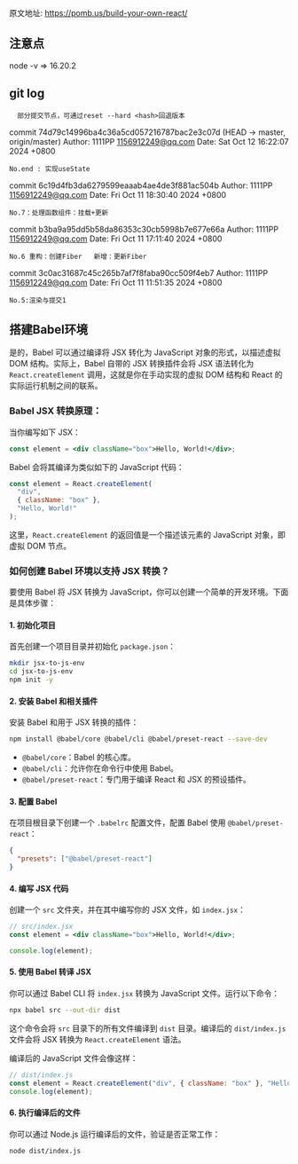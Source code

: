 原文地址: https://pomb.us/build-your-own-react/

## 注意点
  node -v      =>    16.20.2

## git log
```
  部分提交节点，可通过reset --hard <hash>回退版本
```
commit 74d79c14996ba4c36a5cd057216787bac2e3c07d (HEAD -> master, origin/master)
Author: 1111PP <1156912249@qq.com>
Date:   Sat Oct 12 16:22:07 2024 +0800

    No.end : 实现useState

commit 6c19d4fb3da6279599eaaab4ae4de3f881ac504b
Author: 1111PP <1156912249@qq.com>
Date:   Fri Oct 11 18:30:40 2024 +0800

    No.7：处理函数组件：挂载+更新

commit b3ba9a95dd5b58da86353c30cb5998b7e677e66a
Author: 1111PP <1156912249@qq.com>
Date:   Fri Oct 11 17:11:40 2024 +0800

    No.6 重构：创建Fiber   新增：更新Fiber

commit 3c0ac31687c45c265b7af7f8faba90cc509f4eb7
Author: 1111PP <1156912249@qq.com>
Date:   Fri Oct 11 11:51:35 2024 +0800

    No.5:渲染与提交1

    
## 搭建Babel环境

是的，Babel 可以通过编译将 JSX 转化为 JavaScript 对象的形式，以描述虚拟 DOM 结构。实际上，Babel 自带的 JSX 转换插件会将 JSX 语法转化为 `React.createElement` 调用，这就是你在手动实现的虚拟 DOM 结构和 React 的实际运行机制之间的联系。

### Babel JSX 转换原理：

当你编写如下 JSX：

```jsx
const element = <div className="box">Hello, World!</div>;
```

Babel 会将其编译为类似如下的 JavaScript 代码：

```js
const element = React.createElement(
  "div",
  { className: "box" },
  "Hello, World!"
);
```

这里，`React.createElement` 的返回值是一个描述该元素的 JavaScript 对象，即虚拟 DOM 节点。

### 如何创建 Babel 环境以支持 JSX 转换？

要使用 Babel 将 JSX 转换为 JavaScript，你可以创建一个简单的开发环境。下面是具体步骤：

#### 1. 初始化项目

首先创建一个项目目录并初始化 `package.json`：

```bash
mkdir jsx-to-js-env
cd jsx-to-js-env
npm init -y
```

#### 2. 安装 Babel 和相关插件

安装 Babel 和用于 JSX 转换的插件：

```bash
npm install @babel/core @babel/cli @babel/preset-react --save-dev
```

- `@babel/core`：Babel 的核心库。
- `@babel/cli`：允许你在命令行中使用 Babel。
- `@babel/preset-react`：专门用于编译 React 和 JSX 的预设插件。

#### 3. 配置 Babel

在项目根目录下创建一个 `.babelrc` 配置文件，配置 Babel 使用 `@babel/preset-react`：

```json
{
  "presets": ["@babel/preset-react"]
}
```

#### 4. 编写 JSX 代码

创建一个 `src` 文件夹，并在其中编写你的 JSX 文件，如 `index.jsx`：

```jsx
// src/index.jsx
const element = <div className="box">Hello, World!</div>;

console.log(element);
```

#### 5. 使用 Babel 转译 JSX

你可以通过 Babel CLI 将 `index.jsx` 转换为 JavaScript 文件。运行以下命令：

```bash
npx babel src --out-dir dist
```

这个命令会将 `src` 目录下的所有文件编译到 `dist` 目录。编译后的 `dist/index.js` 文件会将 JSX 转换为 `React.createElement` 语法。

编译后的 JavaScript 文件会像这样：

```js
// dist/index.js
const element = React.createElement("div", { className: "box" }, "Hello, World!");
console.log(element);
```

#### 6. 执行编译后的文件

你可以通过 Node.js 运行编译后的文件，验证是否正常工作：

```bash
node dist/index.js
```

### 

